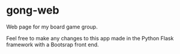 # gong-web
Web page for my board game group.

Feel free to make any changes to this app made in the Python Flask framework with a Bootsrap front end.
